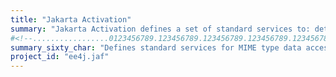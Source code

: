 ```yaml
---
title: "Jakarta Activation"
summary: "Jakarta Activation defines a set of standard services to: determine the MIME type of an arbitrary piece of data; encapsulate access to it; discover the operations available on it; and instantiate the appropriate bean to perform the operation(s)."
#<!--.................0123456789.123456789.123456789.123456789.123456789.123456789-->
summary_sixty_char: "Defines standard services for MIME type data access"
project_id: "ee4j.jaf"
---
```


